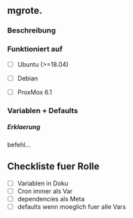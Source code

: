 ## mgrote.<name>

### Beschreibung

### Funktioniert auf
- [ ] Ubuntu (>=18.04)
- [ ] Debian

- [ ] ProxMox 6.1

### Variablen + Defaults
##### Erklaerung
befehl...



## Checkliste fuer Rolle
- [ ] Variablen in Doku
- [ ] Cron immer als Var
- [ ] dependencies als Meta
- [ ] defaults wenn moeglich fuer alle Vars
